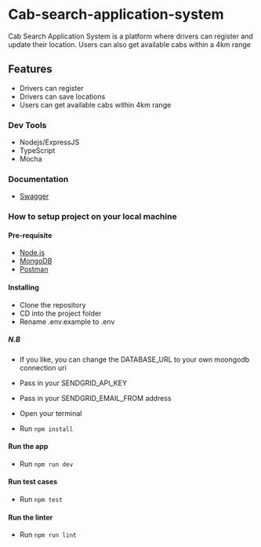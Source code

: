 # Cab-search-application-system
Cab Search Application System is a platform where drivers can register and update their location. Users can also get available cabs within a 4km range

## Features
- Drivers can register
- Drivers can save locations
- Users can get available cabs within 4km range

### Dev Tools
- Nodejs/ExpressJS
- TypeScript
- Mocha

### Documentation
- [Swagger](https://cab-search-app.herokuapp.com/docs)

### How to setup project on your local machine
#### Pre-requisite
- [Node.js](https://nodejs.org/en/)
- [MongoDB](https://www.mongodb.com/)
- [Postman](https://www.getpostman.com/downloads/)

#### Installing
- Clone the repository
- CD into the project folder
- Rename .env.example to .env
##### N.B
- If you like, you can change the DATABASE_URL to your own moongodb connection uri
- Pass in your SENDGRID_API_KEY
- Pass in your SENDGRID_EMAIL_FROM address

- Open your terminal
- Run `npm install` 

#### Run the app
- Run `npm run dev`

#### Run test cases
- Run `npm test`

#### Run the linter
- Run `npm run lint`
